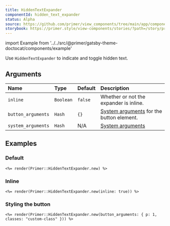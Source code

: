 ```yaml
---
title: HiddenTextExpander
componentId: hidden_text_expander
status: Alpha
source: https://github.com/primer/view_components/tree/main/app/components/primer/hidden_text_expander.rb
storybook: https://primer.style/view-components/stories/?path=/story/primer-hidden-text-expander
---
```


import Example from '../../src/@primer/gatsby-theme-doctocat/components/example'

<!-- Warning: AUTO-GENERATED file, do not edit. Add code comments to your Ruby instead <3 -->

Use `HiddenTextExpander` to indicate and toggle hidden text.

## Arguments

| Name | Type | Default | Description |
| :- | :- | :- | :- |
| `inline` | `Boolean` | `false` | Whether or not the expander is inline. |
| `button_arguments` | `Hash` | `{}` | [System arguments](/system-arguments) for the button element. |
| `system_arguments` | `Hash` | N/A | [System arguments](/system-arguments) |

## Examples

### Default

<Example src="<span data-view-component='true' class='hidden-text-expander'><button aria-expanded='false' type='button' data-view-component='true' class='ellipsis-expander'>&hellip;</button></span>" />

```erb
<%= render(Primer::HiddenTextExpander.new) %>
```

### Inline

<Example src="<span data-view-component='true' class='hidden-text-expander inline'><button aria-expanded='false' type='button' data-view-component='true' class='ellipsis-expander'>&hellip;</button></span>" />

```erb
<%= render(Primer::HiddenTextExpander.new(inline: true)) %>
```

### Styling the button

<Example src="<span data-view-component='true' class='hidden-text-expander'><button aria-expanded='false' type='button' data-view-component='true' class='p-1 ellipsis-expander custom-class'>&hellip;</button></span>" />

```erb
<%= render(Primer::HiddenTextExpander.new(button_arguments: { p: 1, classes: "custom-class" })) %>
```
